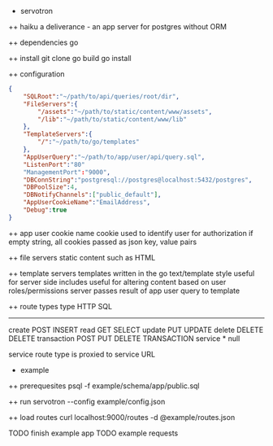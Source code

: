 + servotron

++ haiku
a deliverance -
an app server for postgres
without ORM

++ dependencies
go

++ install
git clone
go build
go install

++ configuration
```json
{
	"SQLRoot":"~/path/to/api/queries/root/dir",
	"FileServers":{
		"/assets":"~/path/to/static/content/www/assets",
		"/lib":"~/path/to/static/content/www/lib"
	},
	"TemplateServers":{
		"/":"~/path/to/go/templates"
	},
	"AppUserQuery":"~/path/to/app/user/api/query.sql",
	"ListenPort":"80"
	"ManagementPort":"9000",
	"DBConnString":"postgresql://postgres@localhost:5432/postgres",
	"DBPoolSize":4,
	"DBNotifyChannels":["public_default"],
	"AppUserCookieName":"EmailAddress",
	"Debug":true
}
```

++ app user cookie name
cookie used to identify user for authorization
if empty string, all cookies passed as json key, value pairs

++ file servers
static content such as HTML

++ template servers
templates written in the go text/template style
useful for server side includes
useful for altering content based on user roles/permissions
server passes result of app user query to template

++ route types
type         HTTP             SQL
-----        ----             ---          
create       POST             INSERT
read         GET              SELECT
update       PUT              UPDATE
delete       DELETE           DELETE
transaction  POST PUT DELETE  TRANSACTION
service      *                null

service route type is proxied to service URL

+ example

++ prerequesites
psql -f example/schema/app/public.sql

++ run
servotron --config example/config.json

++ load routes
curl localhost:9000/routes -d @example/routes.json

TODO finish example app
TODO example requests
